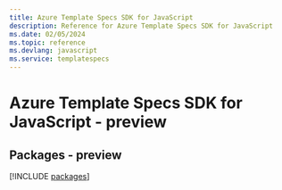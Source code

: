 ```yaml
---
title: Azure Template Specs SDK for JavaScript
description: Reference for Azure Template Specs SDK for JavaScript
ms.date: 02/05/2024
ms.topic: reference
ms.devlang: javascript
ms.service: templatespecs
---
```

# Azure Template Specs SDK for JavaScript - preview
## Packages - preview
[!INCLUDE [packages](template-specs-index.md)]